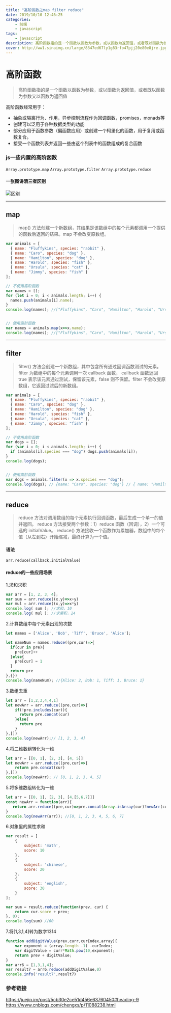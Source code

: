 ```yaml
---
title: "高阶函数之map filter reduce"
date: 2019/10/10 12:46:25
categories:
    - 前端
    - javascript
tags:
    - javascript
description: 高阶函数指的是一个函数以函数为参数，或以函数为返回值，或者既以函数为参数又以函数为返回值
cover: http://ww1.sinaimg.cn/large/8347ed67ly1g83rfo47pjj20e80e8jre.jpg
---
```


# 高阶函数
>高阶函数指的是一个函数以函数为参数，或以函数为返回值，或者既以函数为参数又以函数为返回值

高阶函数经常用于：

- 抽象或隔离行为、作用，异步控制流程作为回调函数，promises，monads等
- 创建可以泛用于各种数据类型的功能
- 部分应用于函数参数（偏函数应用）或创建一个柯里化的函数，用于复用或函数复合。
- 接受一个函数列表并返回一些由这个列表中的函数组成的复合函数


### js一些内置的高阶函数
`Array.prototype.map`
`Array.prototype.filter` 
`Array.prototype.reduce `

#### 一张图讲清三者区别
![区别](https://upload-images.jianshu.io/upload_images/18509339-c81a84969495d496.png?imageMogr2/auto-orient/strip%7CimageView2/2/w/1240)

---
## map
>map() 方法创建一个新数组，其结果是该数组中的每个元素都调用一个提供的函数后返回的结果。map 不会改变原数组。
```javascript
var animals = [
  { name: "Fluffykins", species: "rabbit" },
  { name: "Caro", species: "dog" },
  { name: "Hamilton", species: "dog" },
  { name: "Harold", species: "fish" },
  { name: "Ursula", species: "cat" },
  { name: "Jimmy", species: "fish" }
];

// 不使用高阶函数
var names = [];
for (let i = 0; i < animals.length; i++) {
  names.push(animals[i].name);
}
console.log(names); //["Fluffykins", "Caro", "Hamilton", "Harold", "Ursula", "Jimmy"]


// 使用高阶函数
var names = animals.map(x=>x.name);
console.log(names); //["Fluffykins", "Caro", "Hamilton", "Harold", "Ursula", "Jimmy"]
```
---
## filter
>filter() 方法会创建一个新数组，其中包含所有通过回调函数测试的元素。
filter 为数组中的每个元素调用一次 callback 函数， callback 函数返回 true 表示该元素通过测试，保留该元素，false 则不保留。filter 不会改变原数组，它返回过滤后的新数组。
```javascript
var animals = [
  { name: "Fluffykins", species: "rabbit" },
  { name: "Caro", species: "dog" },
  { name: "Hamilton", species: "dog" },
  { name: "Harold", species: "fish" },
  { name: "Ursula", species: "cat" },
  { name: "Jimmy", species: "fish" }
];

// 不使用高阶函数
var dogs = [];
for (var i = 0; i < animals.length; i++) {
  if (animals[i].species === "dog") dogs.push(animals[i]);
}
console.log(dogs); 


// 使用高阶函数
var dogs = animals.filter(x => x.species === "dog");
console.log(dogs); // {name: "Caro", species: "dog"} // { name: "Hamilton", species: "dog" }

```
---
## reduce
>reduce 方法对调用数组的每个元素执行回调函数，最后生成一个单一的值并返回。 reduce 方法接受两个参数：1）reduce 函数（回调），2）一个可选的 initialValue。
reduce() 方法接收一个函数作为累加器，数组中的每个值（从左到右）开始缩减，最终计算为一个值。

#### 语法
`arr.reduce(callback,initialValue)`

#### reduce的一些应用场景
1.求和求积
```javascript
var arr = [1, 2, 3, 4];
var sum = arr.reduce((x,y)=>x+y)
var mul = arr.reduce((x,y)=>x*y)
console.log( sum ); //求和，10
console.log( mul ); //求乘积，24
```
2.计算数组中每个元素出现的次数
```javascript
let names = ['Alice', 'Bob', 'Tiff', 'Bruce', 'Alice'];

let nameNum = names.reduce((pre,cur)=>{
  if(cur in pre){
    pre[cur]++
  }else{
    pre[cur] = 1 
  }
  return pre
},{})
console.log(nameNum); //{Alice: 2, Bob: 1, Tiff: 1, Bruce: 1}
```
3.数组去重
```javascript
let arr = [1,2,3,4,4,1]
let newArr = arr.reduce((pre,cur)=>{
    if(!pre.includes(cur)){
      return pre.concat(cur)
    }else{
      return pre
    }
},[])
console.log(newArr);// [1, 2, 3, 4]
```
4.将二维数组转化为一维
```javascript
let arr = [[0, 1], [2, 3], [4, 5]]
let newArr = arr.reduce((pre,cur)=>{
    return pre.concat(cur)
},[])
console.log(newArr); // [0, 1, 2, 3, 4, 5]
```
5.将多维数组转化为一维
```javascript
let arr = [[0, 1], [2, 3], [4,[5,6,7]]]
const newArr = function(arr){
   return arr.reduce((pre,cur)=>pre.concat(Array.isArray(cur)?newArr(cur):cur),[])
}
console.log(newArr(arr)); //[0, 1, 2, 3, 4, 5, 6, 7]
```
6.对象里的属性求和
```javascript
var result = [
    {
        subject: 'math',
        score: 10
    },
    {
        subject: 'chinese',
        score: 20
    },
    {
        subject: 'english',
        score: 30
    }
];

var sum = result.reduce(function(prev, cur) {
    return cur.score + prev;
}, 0);
console.log(sum) //60
```
7.将[1,3,1,4]转为数字1314
```javascript
function addDigitValue(prev,curr,curIndex,array){
    var exponent = (array.length -1) -curIndex;
    var digitValue = curr*Math.pow(10,exponent);
    return prev + digitValue;
}
var arr6 = [1,3,1,4];
var result7 = arr6.reduce(addDigitValue,0)
console.info('result7',result7)
```
### 参考链接
https://juejin.im/post/5cb30e2ce51d456e63760450#heading-9
https://www.cnblogs.com/chengxs/p/11088238.html